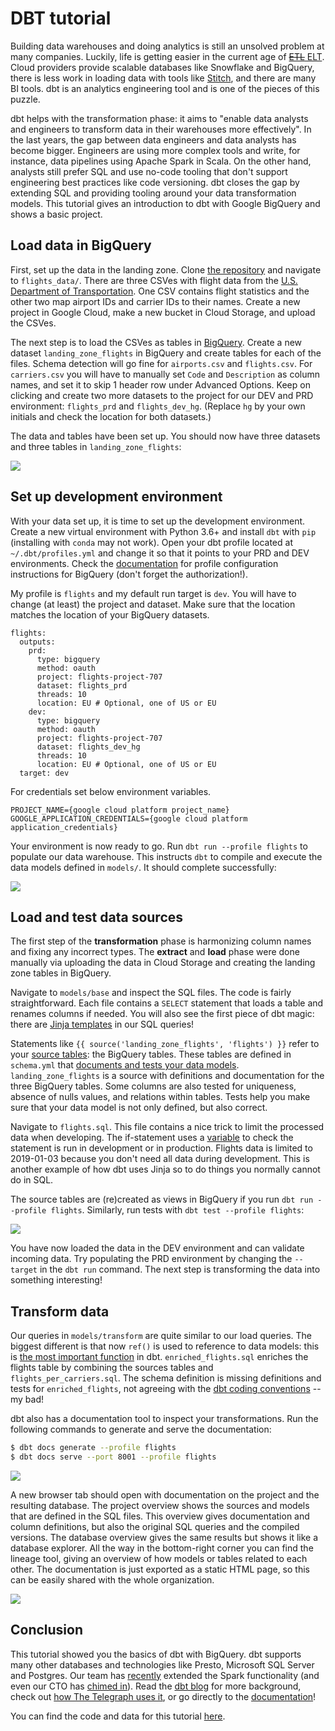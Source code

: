 # DBT tutorial

Building data warehouses and doing analytics is still an unsolved problem at many companies.
Luckily, life is getting easier in the current age of [~~ETL~~ ELT](https://www.guru99.com/etl-vs-elt.html).
Cloud providers provide scalable databases like Snowflake and BigQuery, there is less work in loading data with tools like [Stitch](http://stitchdata.com/), and there are many BI tools.
dbt is an analytics engineering tool and is one of the pieces of this puzzle.

dbt helps with the transformation phase: it aims to "enable data analysts and engineers to transform data in their warehouses more effectively".
In the last years, the gap between data engineers and data analysts has become bigger.
Engineers are using more complex tools and write, for instance, data pipelines using Apache Spark in Scala.
On the other hand, analysts still prefer SQL and use no-code tooling that don't support engineering best practices like code versioning.
dbt closes the gap by extending SQL and providing tooling around your data transformation models.
This tutorial gives an introduction to dbt with Google BigQuery and shows a basic project.


## Load data in BigQuery

First, set up the data in the landing zone. 
Clone [the repository](https://github.com/hgrif/dbt_tutorial) and navigate to `flights_data/`.
There are three CSVes with flight data from the [U.S. Department of Transportation](https://www.transtats.bts.gov/DL_SelectFields.asp?Table_ID=236).
One CSV contains flight statistics and the other two map airport IDs and carrier IDs to their names.
Create a new project in Google Cloud, make a new bucket in Cloud Storage, and upload the CSVes.

The next step is to load the CSVes as tables in [BigQuery](https://cloud.google.com/bigquery/docs/loading-data-cloud-storage-csv).
Create a new dataset `landing_zone_flights` in BigQuery and create tables for each of the files.
Schema detection will go fine for `airports.csv` and `flights.csv`.
For `carriers.csv` you will have to manually set `Code` and `Description` as column names, and set it to skip 1 header row under Advanced Options.
Keep on clicking and create two more datasets to the project for our DEV and PRD environment: `flights_prd` and `flights_dev_hg`.
(Replace `hg` by your own initials and check the location for both datasets.)

The data and tables have been set up.
You should now have three datasets and three tables in `landing_zone_flights`:

![](images/big_query_landing_zone.png)


## Set up development environment

With your data set up, it is time to set up the development environment.
Create a new virtual environment with Python 3.6+ and install `dbt` with `pip` (installing with `conda` may not work).
Open your dbt profile located at `~/.dbt/profiles.yml` and change it so that it points to your PRD and DEV environments.
Check the [documentation](https://docs.getdbt.com/docs/profile-bigquery) for profile configuration instructions for BigQuery (don't forget the authorization!).

My profile is `flights` and my default run target is `dev`.
You will have to change (at least) the project and dataset.
Make sure that the location matches the location of your BigQuery datasets.

```
flights:
  outputs:
    prd:
      type: bigquery
      method: oauth
      project: flights-project-707
      dataset: flights_prd
      threads: 10
      location: EU # Optional, one of US or EU
    dev:
      type: bigquery
      method: oauth
      project: flights-project-707
      dataset: flights_dev_hg
      threads: 10
      location: EU # Optional, one of US or EU
  target: dev
```

For credentials set below environment variables.

```
PROJECT_NAME={google cloud platform project_name}
GOOGLE_APPLICATION_CREDENTIALS={google cloud platform application_credentials}
```

Your environment is now ready to go.
Run `dbt run --profile flights` to populate our data warehouse.
This instructs `dbt` to compile and execute the data models defined in `models/`.
It should complete successfully:

![](images/dbt_run.png)


## Load and test data sources

The first step of the **transformation** phase is harmonizing column names and fixing any incorrect types.
The **extract** and **load** phase were done manually via uploading the data in Cloud Storage and creating the landing zone tables in BigQuery.

Navigate to `models/base` and inspect the SQL files.
The code is fairly straightforward.
Each file contains a `SELECT` statement that loads a table and renames columns if needed. 
You will also see the first piece of dbt magic: there are [Jinja templates](https://docs.getdbt.com/docs/getting-started-with-jinja) in our SQL queries!

Statements like `{{ source('landing_zone_flights', 'flights') }}` refer to your [source tables](https://docs.getdbt.com/docs/using-sources): the BigQuery tables.
These tables are defined in `schema.yml` that [documents and tests your data models](https://docs.getdbt.com/docs/schemayml-files).
`landing_zone_flights` is a source with definitions and documentation for the three BigQuery tables.
Some columns are also tested for uniqueness, absence of nulls values, and relations within tables.
Tests help you make sure that your data model is not only defined, but also correct.

Navigate to `flights.sql`.
This file contains a nice trick to limit the processed data when developing.
The if-statement uses a [variable](https://docs.getdbt.com/docs/using-variables) to check the statement is run in development or in production. 
Flights data is limited to 2019-01-03 because you don't need all data during development.
This is another example of how dbt uses Jinja so to do things you normally cannot do in SQL.

The source tables are (re)created as views in BigQuery if you run `dbt run --profile flights`.
Similarly, run tests with `dbt test --profile flights`:

![](images/dbt_test.png)

You have now loaded the data in the DEV environment and can validate incoming data.
Try populating the PRD environment by changing the `--target` in the `dbt run` command.
The next step is transforming the data into something interesting!


## Transform data

Our queries in `models/transform` are quite similar to our load queries.
The biggest different is that now `ref()` is used to reference to data models: this is [the most important function](https://docs.getdbt.com/docs/ref) in dbt.
`enriched_flights.sql` enriches the flights table by combining the sources tables and `flights_per_carriers.sql`.
The schema definition is missing definitions and tests for `enriched_flights`, not agreeing with the [dbt coding conventions](https://github.com/fishtown-analytics/corp/blob/master/dbt_coding_conventions.md) -- my bad!

dbt also has a documentation tool to inspect your transformations.
Run the following commands to generate and serve the documentation:

```sh
$ dbt docs generate --profile flights
$ dbt docs serve --port 8001 --profile flights
```

![](images/dbt_documentation.png)

A new browser tab should open with documentation on the project and the resulting database.
The project overview shows the sources and models that are defined in the SQL files.
This overview gives documentation and column definitions, but also the original SQL queries and the compiled versions.
The database overview gives the same results but shows it like a database explorer.
All the way in the bottom-right corner you can find the lineage tool, giving an overview of how models or tables related to each other. The documentation is just exported as a static HTML page, so this can be easily shared with the whole organization.

![](images/dbt_lineage.png)


## Conclusion

This tutorial showed you the basics of dbt with BigQuery.
dbt supports many other databases and technologies like Presto, Microsoft SQL Server and Postgres.
Our team has [recently](https://godatadriven.com/blog/godatadriven-open-source-contribution-for-q4-2019/) extended the Spark functionality (and even our CTO has [chimed in](https://github.com/fishtown-analytics/dbt-spark/pull/43)).
Read the [dbt blog](https://blog.getdbt.com/what--exactly--is-dbt-/) for more background, check out [how The Telegraph uses it](https://medium.com/the-telegraph-engineering/dbt-a-new-way-to-handle-data-transformation-at-the-telegraph-868ce3964eb4), or go directly to the [documentation](https://docs.getdbt.com/docs/documentation)!

You can find the code and data for this tutorial [here](https://github.com/hgrif/dbt_tutorial).
